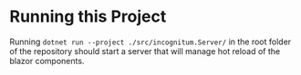 # Running this Project

Running `dotnet run --project ./src/incognitum.Server/` in the root folder of the repository should start a server that will manage hot reload of the blazor components.
